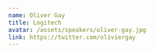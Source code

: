 ```yaml
---
name: Oliver Gay
title: Logitech
avatar: /assets/speakers/oliver-gay.jpg
link: https://twitter.com/oliviergay
---
```

